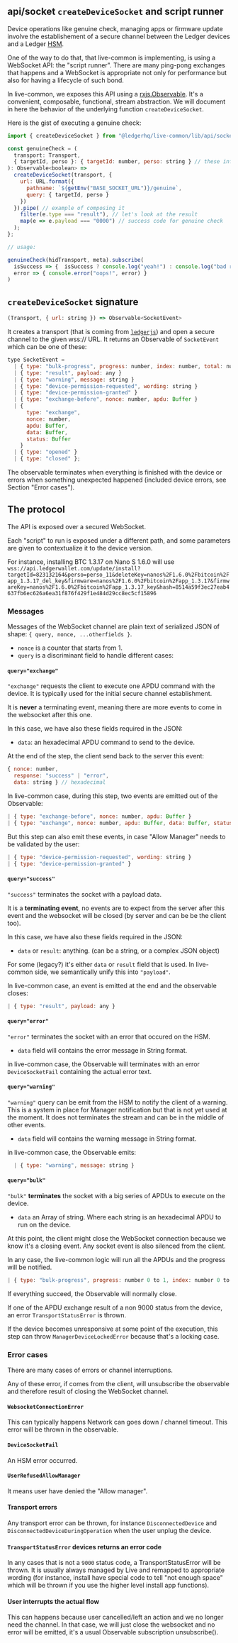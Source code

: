 ## api/socket `createDeviceSocket` and script runner

Device operations like genuine check, managing apps or firmware update involve the establishement of a secure channel between the Ledger devices and a Ledger [HSM](https://en.wikipedia.org/wiki/Hardware_security_module).

One of the way to do that, that live-common is implementing, is using a WebSocket API: the "script runner". There are many ping-pong exchanges that happens and a WebSocket is appropriate not only for performance but also for having a lifecycle of such bond.

In live-common, we exposes this API using a [rxjs.Observable](https://github.com/ReactiveX/rxjs). It's a convenient, composable, functional, stream abstraction. We will document in here the behavior of the underlying function `createDeviceSocket`.

Here is the gist of executing a genuine check:

```js
import { createDeviceSocket } from "@ledgerhq/live-common/lib/api/socket";

const genuineCheck = (
  transport: Transport,
  { targetId, perso }: { targetId: number, perso: string } // these info are returned in getDeviceInfo
): Observable<boolean> =>
  createDeviceSocket(transport, {
    url: URL.format({
      pathname: `${getEnv("BASE_SOCKET_URL")}/genuine`,
      query: { targetId, perso }
    })
  }).pipe( // example of composing it
    filter(e.type === "result"), // let's look at the result
    map(e => e.payload === "0000") // success code for genuine check
  );
};

// usage:

genuineCheck(hidTransport, meta).subscribe(
  isSuccess => {  isSuccess ? console.log("yeah!") : console.log("bad result") },
  error => { console.error("oops!", error) }
)
```

## `createDeviceSocket` signature

```js
(Transport, { url: string }) => Observable<SocketEvent>
```

It creates a transport (that is coming from [`ledgerjs`](https://github.com/ledgerhq/ledgerjs)) and open a secure channel to the given wss:// URL. It returns an Observable of `SocketEvent` which can be one of these:

```js
type SocketEvent =
  | { type: "bulk-progress", progress: number, index: number, total: number }
  | { type: "result", payload: any }
  | { type: "warning", message: string }
  | { type: "device-permission-requested", wording: string }
  | { type: "device-permission-granted" }
  | { type: "exchange-before", nonce: number, apdu: Buffer }
  | {
      type: "exchange",
      nonce: number,
      apdu: Buffer,
      data: Buffer,
      status: Buffer
    }
  | { type: "opened" }
  | { type: "closed" };
```

The observable terminates when everything is finished with the device or errors when something unexpected happened (included device errors, see Section "Error cases").

## The protocol

The API is exposed over a secured WebSocket.

Each "script" to run is exposed under a different path, and some parameters are given to contextualize it to the device version.

For instance, installing BTC 1.3.17 on Nano S 1.6.0 will use `wss://api.ledgerwallet.com/update/install?targetId=823132164&perso=perso_11&deleteKey=nanos%2F1.6.0%2Fbitcoin%2Fapp_1.3.17_del_key&firmware=nanos%2F1.6.0%2Fbitcoin%2Fapp_1.3.17&firmwareKey=nanos%2F1.6.0%2Fbitcoin%2Fapp_1.3.17_key&hash=8514a59f3ec27eab4637fb6ec626a6ea31f876f429f1e484d29cc8ec5cf15896`

### Messages

Messages of the WebSocket channel are plain text of serialized JSON of shape: `{ query, nonce, ...otherfields }`.

- `nonce` is a counter that starts from 1.
- `query` is a discriminant field to handle different cases:

#### `query="exchange"`

`"exchange"` requests the client to execute one APDU command with the device. It is typically used for the initial secure channel establishment.

It is **never** a terminating event, meaning there are more events to come in the websocket after this one.

In this case, we have also these fields required in the JSON:

- `data`: an hexadecimal APDU command to send to the device.

At the end of the step, the client send back to the server this event:

```js
{ nonce: number,
  response: "success" | "error",
  data: string } // hexadecimal
```

In live-common case, during this step, two events are emitted out of the Observable:

```js
| { type: "exchange-before", nonce: number, apdu: Buffer }
| { type: "exchange", nonce: number, apdu: Buffer, data: Buffer, status: Buffer }
```

But this step can also emit these events, in case "Allow Manager" needs to be validated by the user:

```js
| { type: "device-permission-requested", wording: string }
| { type: "device-permission-granted" }
```

#### `query="success"`

`"success"` terminates the socket with a payload data.

It is a **terminating event**, no events are to expect from the server after this event and the websocket will be closed (by server and can be be the client too).

In this case, we have also these fields required in the JSON:

- `data` or `result`: anything. (can be a string, or a complex JSON object)

For some (legacy?) it's either `data` or `result` field that is used. In live-common side, we semantically unify this into `"payload"`.

In live-common case, an event is emitted at the end and the observable closes:

```js
| { type: "result", payload: any }
```

#### `query="error"`

`"error"` terminates the socket with an error that occured on the HSM.

- `data` field will contains the error message in String format.

in live-common case, the Observable will terminates with an error `DeviceSocketFail` containing the actual error text.

#### `query="warning"`

`"warning"` query can be emit from the HSM to notify the client of a warning. This is a system in place for Manager notification but that is not yet used at the moment. It does not terminates the stream and can be in the middle of other events.

- `data` field will contains the warning message in String format.

in live-common case, the Observable emits:

```js
  | { type: "warning", message: string }
```

#### `query="bulk"`

`"bulk"` **terminates** the socket with a big series of APDUs to execute on the device.

- `data` an Array of string. Where each string is an hexadecimal APDU to run on the device.

At this point, the client might close the WebSocket connection because we know it's a closing event. Any socket event is also silenced from the client.

In any case, the live-common logic will run all the APDUs and the progress will be notified.

```js
| { type: "bulk-progress", progress: number 0 to 1, index: number 0 to N, total: number N }
```

If everything succeed, the Observable will normally close.

If one of the APDU exchange result of a non 9000 status from the device, an error `TransportStatusError` is thrown.

If the device becomes unresponsive at some point of the execution, this step can throw `ManagerDeviceLockedError` because that's a locking case.

### Error cases

There are many cases of errors or channel interruptions.

Any of these error, if comes from the client, will unsubscribe the observable and therefore result of closing the WebSocket channel.

#### `WebsocketConnectionError`

This can typically happens Network can goes down / channel timeout. This error will be thrown in the observable.

#### `DeviceSocketFail`

An HSM error occurred.

#### `UserRefusedAllowManager`

It means user have denied the "Allow manager".

#### Transport errors

Any transport error can be thrown, for instance `DisconnectedDevice` and `DisconnectedDeviceDuringOperation` when the user unplug the device.

#### `TransportStatusError` devices returns an error code

In any cases that is not a `9000` status code, a TransportStatusError will be thrown. It is usually always managed by Live and remapped to appropriate wording (for instance, install have special code to tell "not enough space" which will be thrown if you use the higher level install app functions).

#### User interrupts the actual flow

This can happens because user cancelled/left an action and we no longer need the channel. In that case, we will just close the websocket and no error will be emitted, it's a usual Observable subscription unsubscribe().
